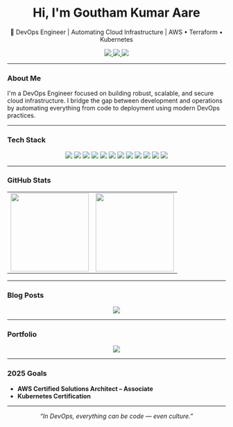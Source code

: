 <h1 align="center">Hi, I'm Goutham Kumar Aare</h1>
<p align="center">🚀 DevOps Engineer | Automating Cloud Infrastructure | AWS • Terraform • Kubernetes</p>

<div align="center">
  <a href="mailto:hellogoutham@proton.me">
    <img src="https://img.shields.io/badge/Email-%23D14836.svg?&style=for-the-badge&logo=gmail&logoColor=white" />
  </a>
  <a href="https://medium.com/@gou8m" target="_blank">
    <img src="https://img.shields.io/badge/Medium-%2312100E.svg?&style=for-the-badge&logo=medium&logoColor=white" />
  </a>
  <a href="https://www.linkedin.com/in/gou8m/" target="_blank">
    <img src="https://img.shields.io/badge/LinkedIn-%230077B5.svg?&style=for-the-badge&logo=linkedin&logoColor=white" />
  </a>
</div>

---

### About Me

I'm a DevOps Engineer focused on building robust, scalable, and secure cloud infrastructure. I bridge the gap between development and operations by automating everything from code to deployment using modern DevOps practices.

---

### Tech Stack

<p align="center">
  <img src="https://img.shields.io/badge/AWS-%23FF9900.svg?&style=for-the-badge&logo=amazon-aws&logoColor=white" />
  <img src="https://img.shields.io/badge/Terraform-%235835CC.svg?&style=for-the-badge&logo=terraform&logoColor=white" />
  <img src="https://img.shields.io/badge/Ansible-%23EE0000.svg?&style=for-the-badge&logo=ansible&logoColor=white" />
  <img src="https://img.shields.io/badge/Docker-%232496ED.svg?&style=for-the-badge&logo=docker&logoColor=white" />
  <img src="https://img.shields.io/badge/Kubernetes-%23326CE5.svg?&style=for-the-badge&logo=kubernetes&logoColor=white" />
  <img src="https://img.shields.io/badge/Jenkins-%23D24939.svg?&style=for-the-badge&logo=jenkins&logoColor=white" />
  <img src="https://img.shields.io/badge/Linux-%23FCC624.svg?&style=for-the-badge&logo=linux&logoColor=black" />
  <img src="https://img.shields.io/badge/Apache_Tomcat-%23F8DC75.svg?&style=for-the-badge&logo=apache-tomcat&logoColor=black" />
  <img src="https://img.shields.io/badge/Maven-%23C71A36.svg?&style=for-the-badge&logo=apache-maven&logoColor=white" />
  <img src="https://img.shields.io/badge/SonarQube-%2300BCD4.svg?&style=for-the-badge&logo=sonarqube&logoColor=white" />
  <img src="https://img.shields.io/badge/Grafana-%23F46800.svg?&style=for-the-badge&logo=grafana&logoColor=white" />
  <img src="https://img.shields.io/badge/Prometheus-%23E6522C.svg?&style=for-the-badge&logo=prometheus&logoColor=white" />
</p>

---

### GitHub Stats

<div align="center">

  <table>
    <tr>
      <td>
        <!-- GitHub Stats -->
        <img src="https://github-readme-stats.vercel.app/api?username=gou8m&show_icons=true&theme=github_dark&bg_color=0D1117&border_radius=10&title_color=ffffff&icon_color=79ff97&text_color=cccccc" height="180px" />
      </td>
      <td>
        <!-- Top Languages -->
        <img src="https://github-readme-stats.vercel.app/api/top-langs/?username=gou8m&layout=compact&theme=github_dark&bg_color=0D1117&border_radius=10&title_color=ffffff&text_color=cccccc" height="180px" />
      </td>
    </tr>
    </tr>
  </table>

</div>


---

### Blog Posts

<div align="center">
  <a href="https://medium.com/@gou8m/centralized-logging-and-monitoring-on-ec2-using-cloudwatch-515e4ddd2895" target="_blank">
    <img src="https://img.shields.io/badge/Centralized%20Logging%20and%20Monitoring%20on%20EC2%20Using%20CloudWatch-%23FFFFFF.svg?&style=for-the-badge&logo=medium&logoColor=black&border=2" />
  </a>
</div>

---

### Portfolio

<div align="center">
  <a href="#" target="_blank">
    <img src="https://img.shields.io/badge/%F0%9F%94%97-visit%20my%20portfolio-%23FFFFFF.svg?&style=for-the-badge&logoColor=black&border=2" />
  </a>
</div>




---

### 2025 Goals

-  **AWS Certified Solutions Architect – Associate**
-  **Kubernetes Certification**

---

<p align="center"><i>“In DevOps, everything can be code — even culture.”</i></p>
